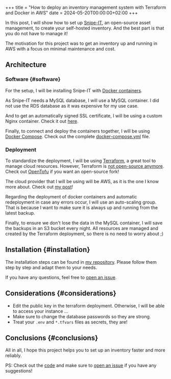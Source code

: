 +++
title = "How to deploy an inventory management system with Terraform and Docker in AWS"
date = 2024-05-20T00:00:00+02:00
+++

In this post, I will show how to set up [Snipe-IT](https://snipeitapp.com/), an open-source asset management, to create your self-hosted inventory. And the best part is that you do not have to manage it!

The motivation for this project was to get an inventory up and running in AWS with a focus on minimal maintenance and cost.

## Architecture

### Software {#software}

For the setup, I will be installing Snipe-IT with [Docker containers](https://www.docker.com/).

As Snipe-IT needs a MySQL database, I will use a MySQL container. I did not use the RDS database as it was expensive for my use case.

And to get an automatically signed SSL certificate, I will be using a custom Nginx container. Check it out [here](https://github.com/Valian/docker-nginx-auto-ssl).

Finally, to connect and deploy the containers together, I will be using [Docker Compose](https://docs.docker.com/compose/). Check out the complete [docker-compose.yml](https://github.com/andres-nav/snipe-it/blob/main/src/docker-compose.yml) file.

### Deployment

To standardize the deployment, I will be using [Terraform](https://www.terraform.io/), a great tool to manage cloud resources. However, Terraform is [not open-source anymore](https://www.hashicorp.com/license-faq). Check out [OpenTofu](https://opentofu.org/) if you want an open-source fork!

The cloud provider that I will be using will be AWS, as it is the one I know more about. Check out [my post](/posts/how_i_passed_the_aws_solutions_architect_professional_certification)!

Regarding the deployment of docker containers and automatic redeployment in case any errors occur, I will use an auto-scaling group. That is because I want to make sure it is always up and running from the latest backup.

Finally, to ensure we don't lose the data in the MySQL container, I will save the backups in an S3 bucket every night. All resources are managed and created by the Terraform deployment, so there is no need to worry about ;)


## Installation {#installation}

The installation steps can be found in [my repository](https://github.com/andres-nav/snipe-it/tree/main). Please follow them step by step and adapt them to your needs.

If you have any questions, feel free to [open an issue](https://github.com/andres-nav/snipe-it/issues).


## Considerations {#considerations}

-   Edit the public key in the terraform deployment. Otherwise, I will be able to access your instance ...
-   Make sure to change the database passwords so they are strong.
-   Treat your `.env` and `*.tfvars` files as secrets, they are!


## Conclusions {#conclusions}

All in all, I hope this project helps you to set up an inventory faster and more reliably.

PS: Check out the [code](https://github.com/andres-nav/snipe-it) and make sure to [open an issue](https://github.com/andres-nav/snipe-it/issues) if you have any suggestions!
